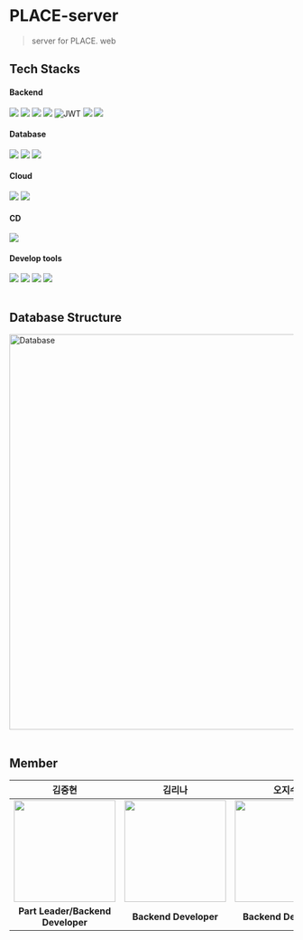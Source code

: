 # PLACE-server
> server for PLACE. web

## Tech Stacks
#### Backend
<img src="https://img.shields.io/badge/java-007396?style=for-the-badge&logo=java&logoColor=white"> <img src="https://img.shields.io/badge/springboot-6DB33F?style=for-the-badge&logo=springboot&logoColor=white"> <img src="https://img.shields.io/badge/spring security-6DB33F?style=for-the-badge&logo=spring security&logoColor=white"> <img src="https://img.shields.io/badge/spring data jpa-6DB33F?style=for-the-badge&logo=spring&logoColor=white"> ![JWT](https://img.shields.io/badge/JWT-black?style=for-the-badge&logo=JSON%20web%20tokens)  <img src="https://img.shields.io/badge/hibernate-59666C?style=for-the-badge&logo=hibernate&logoColor=white"> <img src="https://img.shields.io/badge/gradle-02303A?style=for-the-badge&logo=gradle&logoColor=white"> 

#### Database
<img src="https://img.shields.io/badge/amazon rds-527FFF?style=for-the-badge&logo=amazonrds&logoColor=white"> <img src="https://img.shields.io/badge/amazon s3-569A31?style=for-the-badge&logo=amazons3&logoColor=white"> <img src="https://img.shields.io/badge/mysql-4479A1?style=for-the-badge&logo=mysql&logoColor=white">

#### Cloud
<img src="https://img.shields.io/badge/amazon ec2-FF9900?style=for-the-badge&logo=amazon ec2&logoColor=white"> <img src="https://img.shields.io/badge/amazon route 53-8C4FFF?style=for-the-badge&logo=amazon route 53&logoColor=white"> 

#### CD
<img src="https://img.shields.io/badge/github actions-2088FF?style=for-the-badge&logo=github actions&logoColor=white">

#### Develop tools
<img src="https://img.shields.io/badge/intelliJ-000000?style=for-the-badge&logo=intellij idea&logoColor=white"> <img src="https://img.shields.io/badge/postman-FF6C37?style=for-the-badge&logo=postman&logoColor=white"> <img src="https://img.shields.io/badge/github-181717?style=for-the-badge&logo=github&logoColor=white"> <img src="https://img.shields.io/badge/git-F05032?style=for-the-badge&logo=git&logoColor=white">
<br>
<br>

## Database Structure
<img width="700" alt="Database" src="https://github.com/PLACE-4th-UMC/PLACE-server/assets/80838501/7a15f32d-de78-4bba-bb50-a66e1f8dfa9a">
<br>
<br>

## Member
|김중현|김리나|오지수|이상남|
|:---:|:---:|:---:|:---:|
|<img src="https://github.com/JoongHyun-Kim.png" width="180" height="180" >|<img src="https://github.com/ri-naa.png" width="180" height="180" >|<img src="https://github.com/5jisoo.png" width="180" height="180" >|<img src="https://github.com/lsn5963.png" width="180" height="180">|
| **Part Leader/Backend Developer** | **Backend Developer**| **Backend Developer** | **Backend Developer** |
